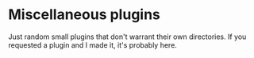 Miscellaneous plugins
=====================

Just random small plugins that don't warrant their own directories.
If you requested a plugin and I made it, it's probably here.
